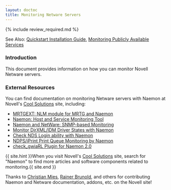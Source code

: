 ```yaml
---
layout: doctoc
title: Monitoring Netware Servers
---
```


{% include review_required.md %}


<span class="glyphicon glyphicon-arrow-right"></span> See Also: <a href="quickstart.html">Quickstart Installation Guide</a>, <a href="monitoring-publicservices.html">Monitoring Publicly Available Services</a>

### Introduction

This document provides information on how you can monitor Novell Netware servers.

### External Resources

You can find documentation on monitoring Netware servers with Naemon at Novell's <a href="http://www.novell.com/coolsolutions/">Cool Solutions</a> site, including:

<ul>
<li><a href="http://developer.novell.com/wiki/index.php/MRTGEXT">MRTGEXT: NLM module for MRTG and Naemon</a></li>
<li><a href="http://www.novell.com/coolsolutions/feature/16723.html">Naemon: Host and Service Monitoring Tool</a></li>
<li><a href="http://www.novell.com/coolsolutions/appnote/17494.html">Naemon and NetWare: SNMP-based Monitoring</a></li>
<li><a href="http://www.novell.com/coolsolutions/tools/17255.html">Monitor DirXML/IDM Driver States with Naemon</a></li>
<li><a href="http://www.novell.com/coolsolutions/tools/17038.html">Check NDS Login ability with Naemon</a></li>
<li><a href="http://www.novell.com/coolsolutions/tools/17580.html">NDPS/iPrint Print Queue Monitoring by Naemon</a></li>
<li><a href="http://www.novell.com/coolsolutions/tools/16935.html">check_gwiaRL Plugin for Naemon 2.0</a></li>
</ul>

{{ site.hint }}When you visit Novell's <a href="http://www.novell.com/coolsolutions/">Cool Solutions</a> site, search for "Naemon" to find more articles and software components related to monitoring.{{ site.end }}

Thanks to <a href="http://www.novell.com/coolsolutions/author/1301.html">Christian Mies</a>, <a href="http://www.novell.com/coolsolutions/author/1525.html">Rainer Brunold</a>, and others for contributing Naemon and Netware documentation, addons, etc. on the Novell site!
